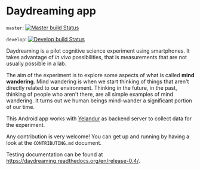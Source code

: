 Daydreaming app
===============

`master`: [![Master build Status](https://travis-ci.org/daydreaming-experiment/app.png?branch=master)](https://travis-ci.org/daydreaming-experiment/app)

`develop`: [![Develop build Status](https://travis-ci.org/daydreaming-experiment/app.png?branch=develop)](https://travis-ci.org/daydreaming-experiment/app)

Daydreaming is a pilot cognitive science experiment using smartphones. It
takes advantage of *in vivo* possibilities, that is measurements that are
not usually possible in a lab.

The aim of the experiment is to explore some aspects of what is called
**mind wandering**. Mind wandering is when we start thinking of things that
 aren't directly related to our environment. Thinking in the future,
 in the past, thinking of people who aren't there, are all simple examples
 of mind wandering. It turns out we human beings mind-wander a significant
 portion of our time.

This Android app works with [Yelandur](https://github.com/wehlutyk/yelandur)
as backend server to collect data for the experiment.

Any contribution is very welcome! You can get up and running by having a
look at the `CONTRIBUTING.md` document.

Testing documentation can be found at
https://daydreaming.readthedocs.org/en/release-0.4/.
